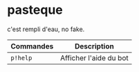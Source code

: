 # pasteque

c'est rempli d'eau, no fake.

| Commandes        | Description  |
| ------------- |:-------------:|
| `p!help`     	| Afficher l'aide du bot |